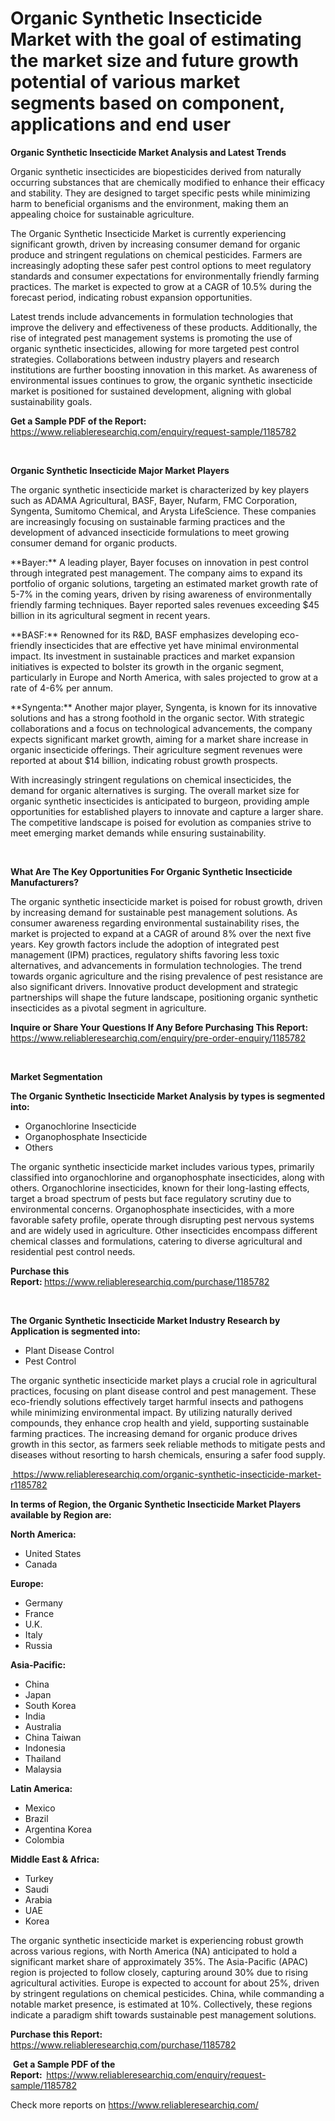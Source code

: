 <p><h1>Organic Synthetic Insecticide Market with the goal of estimating the market size and future growth potential of various market segments based on component, applications and end user</h1></p><p><strong>Organic Synthetic Insecticide Market Analysis and Latest Trends</strong></p>
<p><p>Organic synthetic insecticides are biopesticides derived from naturally occurring substances that are chemically modified to enhance their efficacy and stability. They are designed to target specific pests while minimizing harm to beneficial organisms and the environment, making them an appealing choice for sustainable agriculture.</p><p>The Organic Synthetic Insecticide Market is currently experiencing significant growth, driven by increasing consumer demand for organic produce and stringent regulations on chemical pesticides. Farmers are increasingly adopting these safer pest control options to meet regulatory standards and consumer expectations for environmentally friendly farming practices. The market is expected to grow at a CAGR of 10.5% during the forecast period, indicating robust expansion opportunities.</p><p>Latest trends include advancements in formulation technologies that improve the delivery and effectiveness of these products. Additionally, the rise of integrated pest management systems is promoting the use of organic synthetic insecticides, allowing for more targeted pest control strategies. Collaborations between industry players and research institutions are further boosting innovation in this market. As awareness of environmental issues continues to grow, the organic synthetic insecticide market is positioned for sustained development, aligning with global sustainability goals.</p></p>
<p><strong>Get a Sample PDF of the Report:&nbsp;</strong> <a href="https://www.reliableresearchiq.com/enquiry/request-sample/1185782?utm_campaign=3130&utm_medium=2&utm_source=Github&utm_content=ia&utm_term=28032025&utm_id=organic-synthetic-insecticide">https://www.reliableresearchiq.com/enquiry/request-sample/1185782</a></p>
<p>&nbsp;</p>
<p><strong>Organic Synthetic Insecticide Major Market Players</strong></p>
<p><p>The organic synthetic insecticide market is characterized by key players such as ADAMA Agricultural, BASF, Bayer, Nufarm, FMC Corporation, Syngenta, Sumitomo Chemical, and Arysta LifeScience. These companies are increasingly focusing on sustainable farming practices and the development of advanced insecticide formulations to meet growing consumer demand for organic products.</p><p>**Bayer:** A leading player, Bayer focuses on innovation in pest control through integrated pest management. The company aims to expand its portfolio of organic solutions, targeting an estimated market growth rate of 5-7% in the coming years, driven by rising awareness of environmentally friendly farming techniques. Bayer reported sales revenues exceeding $45 billion in its agricultural segment in recent years.</p><p>**BASF:** Renowned for its R&D, BASF emphasizes developing eco-friendly insecticides that are effective yet have minimal environmental impact. Its investment in sustainable practices and market expansion initiatives is expected to bolster its growth in the organic segment, particularly in Europe and North America, with sales projected to grow at a rate of 4-6% per annum.</p><p>**Syngenta:** Another major player, Syngenta, is known for its innovative solutions and has a strong foothold in the organic sector. With strategic collaborations and a focus on technological advancements, the company expects significant market growth, aiming for a market share increase in organic insecticide offerings. Their agriculture segment revenues were reported at about $14 billion, indicating robust growth prospects.</p><p>With increasingly stringent regulations on chemical insecticides, the demand for organic alternatives is surging. The overall market size for organic synthetic insecticides is anticipated to burgeon, providing ample opportunities for established players to innovate and capture a larger share. The competitive landscape is poised for evolution as companies strive to meet emerging market demands while ensuring sustainability.</p></p>
<p>&nbsp;</p>
<p><strong>What Are The Key Opportunities For Organic Synthetic Insecticide Manufacturers?</strong></p>
<p><p>The organic synthetic insecticide market is poised for robust growth, driven by increasing demand for sustainable pest management solutions. As consumer awareness regarding environmental sustainability rises, the market is projected to expand at a CAGR of around 8% over the next five years. Key growth factors include the adoption of integrated pest management (IPM) practices, regulatory shifts favoring less toxic alternatives, and advancements in formulation technologies. The trend towards organic agriculture and the rising prevalence of pest resistance are also significant drivers. Innovative product development and strategic partnerships will shape the future landscape, positioning organic synthetic insecticides as a pivotal segment in agriculture.</p></p>
<p><strong>Inquire or Share Your Questions If Any Before Purchasing This Report:</strong> <a href="https://www.reliableresearchiq.com/enquiry/pre-order-enquiry/1185782?utm_campaign=3130&utm_medium=2&utm_source=Github&utm_content=ia&utm_term=28032025&utm_id=organic-synthetic-insecticide">https://www.reliableresearchiq.com/enquiry/pre-order-enquiry/1185782</a></p>
<p>&nbsp;</p>
<p><strong>Market Segmentation</strong></p>
<p><strong>The Organic Synthetic Insecticide Market Analysis by types is segmented into:</strong></p>
<p><ul><li>Organochlorine Insecticide</li><li>Organophosphate Insecticide</li><li>Others</li></ul></p>
<p><p>The organic synthetic insecticide market includes various types, primarily classified into organochlorine and organophosphate insecticides, along with others. Organochlorine insecticides, known for their long-lasting effects, target a broad spectrum of pests but face regulatory scrutiny due to environmental concerns. Organophosphate insecticides, with a more favorable safety profile, operate through disrupting pest nervous systems and are widely used in agriculture. Other insecticides encompass different chemical classes and formulations, catering to diverse agricultural and residential pest control needs.</p></p>
<p><strong>Purchase this Report:&nbsp;</strong><a href="https://www.reliableresearchiq.com/purchase/1185782?utm_campaign=3130&utm_medium=2&utm_source=Github&utm_content=ia&utm_term=28032025&utm_id=organic-synthetic-insecticide">https://www.reliableresearchiq.com/purchase/1185782</a></p>
<p>&nbsp;</p>
<p><strong>The Organic Synthetic Insecticide Market Industry Research by Application is segmented into:</strong></p>
<p><ul><li>Plant Disease Control</li><li>Pest Control</li></ul></p>
<p><p>The organic synthetic insecticide market plays a crucial role in agricultural practices, focusing on plant disease control and pest management. These eco-friendly solutions effectively target harmful insects and pathogens while minimizing environmental impact. By utilizing naturally derived compounds, they enhance crop health and yield, supporting sustainable farming practices. The increasing demand for organic produce drives growth in this sector, as farmers seek reliable methods to mitigate pests and diseases without resorting to harsh chemicals, ensuring a safer food supply.</p></p>
<p><a href="https://www.reliableresearchiq.com/organic-synthetic-insecticide-market-r1185782?utm_campaign=3130&utm_medium=2&utm_source=Github&utm_content=ia&utm_term=28032025&utm_id=organic-synthetic-insecticide">&nbsp;https://www.reliableresearchiq.com/organic-synthetic-insecticide-market-r1185782</a></p>
<p><strong>In terms of Region, the Organic Synthetic Insecticide Market Players available by Region are:</strong></p>
<p>
    <p> <strong> North America: </strong>
        <ul>
            <li>United States</li>
            <li>Canada</li>
        </ul>
        </p> 
    <p> <strong> Europe: </strong>
        <ul>
            <li>Germany</li>
            <li>France</li>
            <li>U.K.</li>
            <li>Italy</li>
            <li>Russia</li>
        </ul>
        </p> 
    <p> <strong> Asia-Pacific: </strong>
        <ul>
            <li>China</li>
            <li>Japan</li>
            <li>South Korea</li>
            <li>India</li>
            <li>Australia</li>
            <li>China Taiwan</li>
            <li>Indonesia</li>
            <li>Thailand</li>
            <li>Malaysia</li>
        </ul>
        </p> 
    <p> <strong> Latin America: </strong>
        <ul>
            <li>Mexico</li>
            <li>Brazil</li>
            <li>Argentina Korea</li>
            <li>Colombia</li>
        </ul>
        </p> 
    <p> <strong> Middle East & Africa: </strong>
        <ul>
            <li>Turkey</li>
            <li>Saudi</li>
            <li>Arabia</li>
            <li>UAE</li>
            <li>Korea</li>
        </ul>
    </p>
    </p>
<p><p>The organic synthetic insecticide market is experiencing robust growth across various regions, with North America (NA) anticipated to hold a significant market share of approximately 35%. The Asia-Pacific (APAC) region is projected to follow closely, capturing around 30% due to rising agricultural activities. Europe is expected to account for about 25%, driven by stringent regulations on chemical pesticides. China, while commanding a notable market presence, is estimated at 10%. Collectively, these regions indicate a paradigm shift towards sustainable pest management solutions.</p></p>
<p><strong>Purchase this Report: </strong><a href="https://www.reliableresearchiq.com/purchase/1185782?utm_campaign=3130&utm_medium=2&utm_source=Github&utm_content=ia&utm_term=28032025&utm_id=organic-synthetic-insecticide">https://www.reliableresearchiq.com/purchase/1185782</a></p>
<p>&nbsp;<strong>Get a Sample PDF of the Report:&nbsp;&nbsp;</strong><a href="https://www.reliableresearchiq.com/enquiry/request-sample/1185782?utm_campaign=3130&utm_medium=2&utm_source=Github&utm_content=ia&utm_term=28032025&utm_id=organic-synthetic-insecticide">https://www.reliableresearchiq.com/enquiry/request-sample/1185782</a></p>
<p><strong></strong></p>
<p>Check more reports on <a href="https://www.reliableresearchiq.com/?utm_campaign=3130&utm_medium=2&utm_source=Github&utm_content=ia&utm_term=28032025&utm_id=organic-synthetic-insecticide">https://www.reliableresearchiq.com/</a></p>